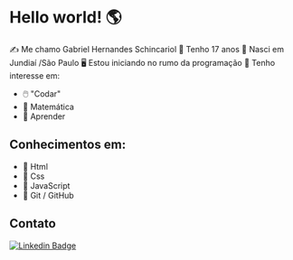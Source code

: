 # Hello world!  🌎
 ✍️ Me chamo Gabriel Hernandes Schincariol
 📅 Tenho 17 anos
 🌇 Nasci em Jundiaí /São Paulo
 🖥️ Estou iniciando no rumo da programação
 📌 Tenho interesse em: 
 - 🖱️ "Codar"
 - 🧮 Matemática
 - 📖 Aprender

## Conhecimentos em:

 - 🏁 Html
 - 🏁 Css
 - 🏁 JavaScript
 - 📁 Git / GitHub

## Contato

[![Linkedin Badge](https://img.shields.io/badge/-Gabriel%20Schincariol-blue?style=flat-square&logo=Linkedin&logoColor=white&link=https://www.linkedin.com/in/gabrielschincariol/)](https://www.linkedin.com/in/gabrielschincariol/) 

